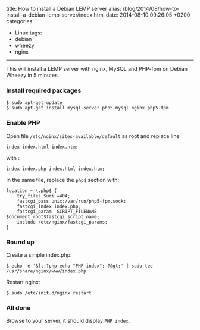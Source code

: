 title: How to install a Debian LEMP server
alias: /blog/2014/08/how-to-install-a-debian-lemp-server/index.html
date: 2014-08-10 09:26:05 +0200
categories:
- Linux
tags:
- debian
- wheezy
- nginx
---

This will install a LEMP server with nginx, MySQL and PHP-fpm on Debian Wheezy in 5 minutes.

### Install required packages

	$ sudo apt-get update
	$ sudo apt-get install mysql-server php5-mysql nginx php5-fpm

### Enable PHP

Open file `/etc/nginx/sites-available/default` as root and replace line

	index index.html index.htm;

with :

	index index.php index.html index.htm;

In the same file, replace the `php$` section with:

	location ~ \.php$ {
		try_files $uri =404;
		fastcgi_pass unix:/var/run/php5-fpm.sock;
		fastcgi_index index.php;
		fastcgi_param  SCRIPT_FILENAME  $document_root$fastcgi_script_name;
		include /etc/nginx/fastcgi_params;
	}

### Round up

Create a simple index.php:

	$ echo -e '&lt;?php echo "PHP index"; ?&gt;' | sudo tee /usr/share/nginx/www/index.php

Restart nginx:

	$ sudo /etc/init.d/nginx restart

### All done

Browse to your server, it should display `PHP index`.
